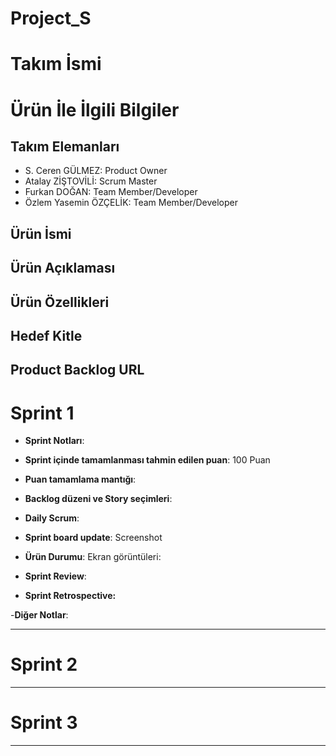# Project_S
# **Takım İsmi**



# Ürün İle İlgili Bilgiler

## Takım Elemanları

- S. Ceren GÜLMEZ: Product Owner
- Atalay ZİŞTOVİLİ: Scrum Master
- Furkan DOĞAN: Team Member/Developer
- Özlem Yasemin ÖZÇELİK: Team Member/Developer

## Ürün İsmi



## Ürün Açıklaması



## Ürün Özellikleri



## Hedef Kitle



## Product Backlog URL





# Sprint 1

- **Sprint Notları**: 

- **Sprint içinde tamamlanması tahmin edilen puan**: 100 Puan

- **Puan tamamlama mantığı**:

- **Backlog düzeni ve Story seçimleri**: 

- **Daily Scrum**: 

- **Sprint board update**: Screenshot


- **Ürün Durumu**: Ekran görüntüleri:


- **Sprint Review**: 

- **Sprint Retrospective:**
   

-**Diğer Notlar**:


---

# Sprint 2


---

# Sprint 3

---
